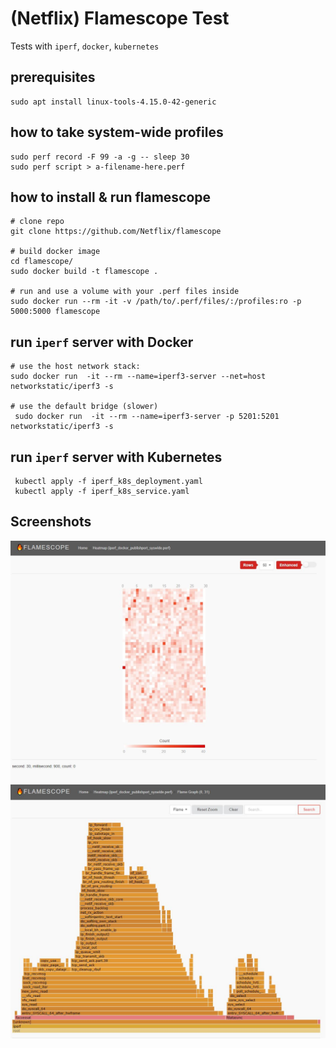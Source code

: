# (Netflix) Flamescope Test

Tests with `iperf`, `docker`, `kubernetes`


## prerequisites

    sudo apt install linux-tools-4.15.0-42-generic


## how to take system-wide profiles

    sudo perf record -F 99 -a -g -- sleep 30
    sudo perf script > a-filename-here.perf


## how to install & run flamescope

    # clone repo
    git clone https://github.com/Netflix/flamescope
    
    # build docker image
    cd flamescope/
    sudo docker build -t flamescope .
    
    # run and use a volume with your .perf files inside
    sudo docker run --rm -it -v /path/to/.perf/files/:/profiles:ro -p 5000:5000 flamescope


## run `iperf` server with Docker

    # use the host network stack:
    sudo docker run  -it --rm --name=iperf3-server --net=host networkstatic/iperf3 -s
    
    # use the default bridge (slower)
     sudo docker run  -it --rm --name=iperf3-server -p 5201:5201 networkstatic/iperf3 -s
 
 
 ## run `iperf` server with Kubernetes
 
     kubectl apply -f iperf_k8s_deployment.yaml
     kubectl apply -f iperf_k8s_service.yaml


## Screenshots

![](screenshot_01.jpg)
![](screenshot_02.jpg)
